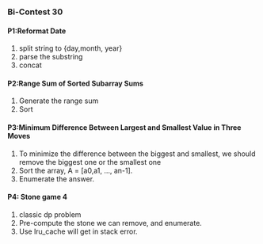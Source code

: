 ### Bi-Contest 30
#### P1:Reformat Date
1. split string to {day,month, year}
2. parse the substring
3. concat
         
#### P2:Range Sum of Sorted Subarray Sums 
1. Generate the range sum 
2. Sort
  
#### P3:Minimum Difference Between Largest and Smallest Value in Three Moves 
1. To minimize the difference between the biggest and smallest, we should remove the biggest one or the smallest one
2. Sort the array, A = [a0,a1, ..., an-1]. 
3. Enumerate the answer. 

#### P4: Stone game 4
1. classic dp problem
2. Pre-compute the stone we can remove, and enumerate. 
3. Use lru_cache will get in stack error. 
